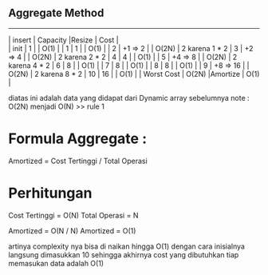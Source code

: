 ## Aggregate Method
__________________________________________________
|   insert   |  Capacity |Resize     | Cost      |   
|    init    |     1     |           |   O(1)    |
|      1     |     1     |           |   O(1)    |
|      2     |  +1 => 2  |           |   O(2N)   | 2 karena 1 * 2
|      3     |  +2 => 4  |           |   O(2N)   | 2 karena 2 * 2
|      4     |     4     |           |   O(1)    |
|      5     |  +4 => 8  |           |   O(2N)   | 2 karena 4 * 2
|      6     |     8     |           |   O(1)    |
|      7     |     8     |           |   O(1)    |
|      8     |     8     |           |   O(1)    |
|      9     |  +8 => 16 |           |   O(2N)   | 2 karena 8 * 2
|     10     |    16     |           |   O(1)    |
| Worst Cost |  O(2N)    |Amortize   |   O(1)    |

diatas ini adalah data yang didapat dari Dynamic array sebelumnya
note : O(2N) menjadi O(N) >> rule 1

# Formula Aggregate : 
Amortized = Cost Tertinggi / Total Operasi

# Perhitungan
Cost Tertinggi = O(N)
Total Operasi  = N

Amortized = O(N / N)
Amortized = O(1)

artinya complexity nya bisa di naikan hingga O(1)
dengan cara inisialnya langsung dimasukkan 10
sehingga akhirnya cost yang dibutuhkan tiap memasukan data adalah O(1)
